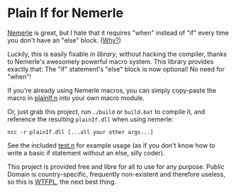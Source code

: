 Plain If for Nemerle
====================

[Nemerle](http://www.nemerle.org/About) is great, but I hate that it requires "when" instead of "if" every time you don't have an "else" block. ([Why?](https://semitwist.com/articles/article/view/nemerle-s-when-bad-idea-easily-solved))

Luckily, this is easily fixable *in library*, without hacking the compiler, thanks to Nemerle's awesomely powerful macro system. This library provides exactly that: The "if" statement's "else" block is now optional! No need for "when"!

If you're already using Nemerle macros, you can simply copy-paste the macro in [plainIf.n](https://github.com/Abscissa/plainIf/blob/master/plainIf.n) into your own macro module.

Or, just grab this project, run ```./build``` or ```build.bat``` to compile it, and reference the resulting ```plainIf.dll``` when using nemerle:

```ncc -r plainIf.dll [...all your other args...]```

See the included [test.n](https://github.com/Abscissa/plainIf/blob/master/test.n) for example usage (as if you don't know how to write a basic if statement without an else, silly coder).

This project is provided free and libre for all to use for any purpose. Public Domain is country-specific, frequently non-existent and therefore useless, so this is [WTFPL](http://www.wtfpl.net/faq/), the next best thing.
